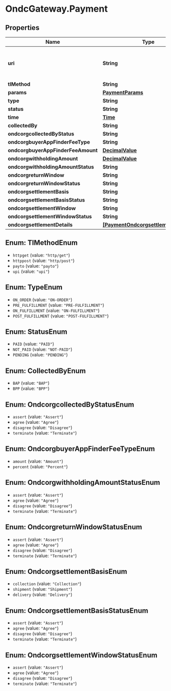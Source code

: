 # OndcGateway.Payment

## Properties
Name | Type | Description | Notes
------------ | ------------- | ------------- | -------------
**uri** | **String** | A payment uri to be called by the Buyer App. If empty, then the payment is to be done offline. The details of payment should be present in the params object. If &#x60;&#x60;&#x60;tl_method&#x60;&#x60;&#x60; &#x3D; http/get, then the payment details will be sent as url params. Two url param values, &#x60;&#x60;&#x60;$transaction_id&#x60;&#x60;&#x60; and &#x60;&#x60;&#x60;$amount&#x60;&#x60;&#x60; are mandatory. And example url would be : https://www.example.com/pay?txid&#x3D;$transaction_id&amp;amount&#x3D;$amount&amp;vpa&#x3D;upiid&amp;payee&#x3D;shopez&amp;billno&#x3D;1234 | [optional] 
**tlMethod** | **String** |  | [optional] 
**params** | [**PaymentParams**](PaymentParams.md) |  | [optional] 
**type** | **String** |  | [optional] 
**status** | **String** |  | [optional] 
**time** | [**Time**](Time.md) |  | [optional] 
**collectedBy** | **String** |  | [optional] 
**ondcorgcollectedByStatus** | **String** |  | [optional] 
**ondcorgbuyerAppFinderFeeType** | **String** |  | [optional] 
**ondcorgbuyerAppFinderFeeAmount** | [**DecimalValue**](DecimalValue.md) |  | [optional] 
**ondcorgwithholdingAmount** | [**DecimalValue**](DecimalValue.md) |  | [optional] 
**ondcorgwithholdingAmountStatus** | **String** |  | [optional] 
**ondcorgreturnWindow** | **String** | return window for withholding amount in ISO8601 durations format e.g. &#x27;PT24H&#x27; indicates 24 hour return window | [optional] 
**ondcorgreturnWindowStatus** | **String** |  | [optional] 
**ondcorgsettlementBasis** | **String** | In case of prepaid payment, whether settlement between counterparties should be on the basis of collection, shipment or delivery | [optional] 
**ondcorgsettlementBasisStatus** | **String** |  | [optional] 
**ondcorgsettlementWindow** | **String** | settlement window for the counterparty in ISO8601 durations format e.g. &#x27;PT48H&#x27; indicates 48 hour return window | [optional] 
**ondcorgsettlementWindowStatus** | **String** |  | [optional] 
**ondcorgsettlementDetails** | [**[PaymentOndcorgsettlementDetails]**](PaymentOndcorgsettlementDetails.md) |  | [optional] 

<a name="TlMethodEnum"></a>
## Enum: TlMethodEnum

* `httpget` (value: `"http/get"`)
* `httppost` (value: `"http/post"`)
* `payto` (value: `"payto"`)
* `upi` (value: `"upi"`)


<a name="TypeEnum"></a>
## Enum: TypeEnum

* `ON_ORDER` (value: `"ON-ORDER"`)
* `PRE_FULFILLMENT` (value: `"PRE-FULFILLMENT"`)
* `ON_FULFILLMENT` (value: `"ON-FULFILLMENT"`)
* `POST_FULFILLMENT` (value: `"POST-FULFILLMENT"`)


<a name="StatusEnum"></a>
## Enum: StatusEnum

* `PAID` (value: `"PAID"`)
* `NOT_PAID` (value: `"NOT-PAID"`)
* `PENDING` (value: `"PENDING"`)


<a name="CollectedByEnum"></a>
## Enum: CollectedByEnum

* `BAP` (value: `"BAP"`)
* `BPP` (value: `"BPP"`)


<a name="OndcorgcollectedByStatusEnum"></a>
## Enum: OndcorgcollectedByStatusEnum

* `assert` (value: `"Assert"`)
* `agree` (value: `"Agree"`)
* `disagree` (value: `"Disagree"`)
* `terminate` (value: `"Terminate"`)


<a name="OndcorgbuyerAppFinderFeeTypeEnum"></a>
## Enum: OndcorgbuyerAppFinderFeeTypeEnum

* `amount` (value: `"Amount"`)
* `percent` (value: `"Percent"`)


<a name="OndcorgwithholdingAmountStatusEnum"></a>
## Enum: OndcorgwithholdingAmountStatusEnum

* `assert` (value: `"Assert"`)
* `agree` (value: `"Agree"`)
* `disagree` (value: `"Disagree"`)
* `terminate` (value: `"Terminate"`)


<a name="OndcorgreturnWindowStatusEnum"></a>
## Enum: OndcorgreturnWindowStatusEnum

* `assert` (value: `"Assert"`)
* `agree` (value: `"Agree"`)
* `disagree` (value: `"Disagree"`)
* `terminate` (value: `"Terminate"`)


<a name="OndcorgsettlementBasisEnum"></a>
## Enum: OndcorgsettlementBasisEnum

* `collection` (value: `"Collection"`)
* `shipment` (value: `"Shipment"`)
* `delivery` (value: `"Delivery"`)


<a name="OndcorgsettlementBasisStatusEnum"></a>
## Enum: OndcorgsettlementBasisStatusEnum

* `assert` (value: `"Assert"`)
* `agree` (value: `"Agree"`)
* `disagree` (value: `"Disagree"`)
* `terminate` (value: `"Terminate"`)


<a name="OndcorgsettlementWindowStatusEnum"></a>
## Enum: OndcorgsettlementWindowStatusEnum

* `assert` (value: `"Assert"`)
* `agree` (value: `"Agree"`)
* `disagree` (value: `"Disagree"`)
* `terminate` (value: `"Terminate"`)

